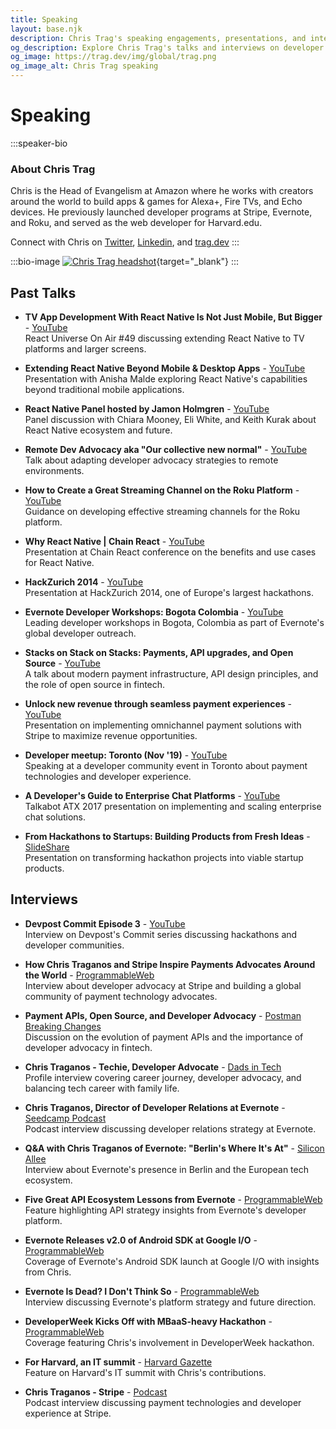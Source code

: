 ```yaml
---
title: Speaking
layout: base.njk
description: Chris Trag's speaking engagements, presentations, and interviews on developer advocacy, APIs, and technology platforms.
og_description: Explore Chris Trag's talks and interviews on developer advocacy, payment technologies, and building developer communities.
og_image: https://trag.dev/img/global/trag.png
og_image_alt: Chris Trag speaking
---
```


# Speaking

:::speaker-bio
### About Chris Trag

Chris is the Head of Evangelism at Amazon where he works with creators around the world to build apps & games for Alexa+, Fire TVs, and Echo devices. He previously launched developer programs at Stripe, Evernote, and Roku, and served as the web developer for Harvard.edu.

Connect with Chris on [Twitter](https://twitter.com/chris_trag), [Linkedin](https://www.linkedin.com/in/ctraganos/), and [trag.dev](https://trag.dev/)
:::

:::bio-image
[![Chris Trag headshot](/img/global/trag.png "Click for headshot")](/img/global/trag.png){target="_blank"}
:::

## Past Talks

- **TV App Development With React Native Is Not Just Mobile, But Bigger** - [YouTube](https://www.youtube.com/watch?v=G1_RMxtswsc)  
  React Universe On Air #49 discussing extending React Native to TV platforms and larger screens.

- **Extending React Native Beyond Mobile & Desktop Apps** - [YouTube](https://www.youtube.com/watch?v=X2eJtxoLlb4)  
  Presentation with Anisha Malde exploring React Native's capabilities beyond traditional mobile applications.

- **React Native Panel hosted by Jamon Holmgren** - [YouTube](https://www.youtube.com/watch?v=UY7REH6tvz8)  
  Panel discussion with Chiara Mooney, Eli White, and Keith Kurak about React Native ecosystem and future.

- **Remote Dev Advocacy aka "Our collective new normal"** - [YouTube](https://www.youtube.com/watch?v=OM_Lsxb_GAg)  
  Talk about adapting developer advocacy strategies to remote environments.

- **How to Create a Great Streaming Channel on the Roku Platform** - [YouTube](https://www.youtube.com/playlist?list=PLg3BF64d6vht6t20kWdWsc-n0QKMdCaRy)  
  Guidance on developing effective streaming channels for the Roku platform.

- **Why React Native | Chain React** - [YouTube](https://www.youtube.com/playlist?list=PLg3BF64d6vht6t20kWdWsc-n0QKMdCaRy)  
  Presentation at Chain React conference on the benefits and use cases for React Native.

- **HackZurich 2014** - [YouTube](https://www.youtube.com/watch?v=0FI5wxfeN-o)  
  Presentation at HackZurich 2014, one of Europe's largest hackathons.

- **Evernote Developer Workshops: Bogota Colombia** - [YouTube](https://www.youtube.com/playlist?list=PLg3BF64d6vht6t20kWdWsc-n0QKMdCaRy)  
  Leading developer workshops in Bogota, Colombia as part of Evernote's global developer outreach.

- **Stacks on Stack on Stacks: Payments, API upgrades, and Open Source** - [YouTube](https://www.youtube.com/watch?v=oRdVZ6g3iWI)  
  A talk about modern payment infrastructure, API design principles, and the role of open source in fintech.

- **Unlock new revenue through seamless payment experiences** - [YouTube](https://youtu.be/MNh4BesTltM)  
  Presentation on implementing omnichannel payment solutions with Stripe to maximize revenue opportunities.

- **Developer meetup: Toronto (Nov '19)** - [YouTube](https://youtu.be/swhMzTsA4c4)  
  Speaking at a developer community event in Toronto about payment technologies and developer experience.

- **A Developer's Guide to Enterprise Chat Platforms** - [YouTube](https://youtu.be/nB5A_sWlPuo)  
  Talkabot ATX 2017 presentation on implementing and scaling enterprise chat solutions.

- **From Hackathons to Startups: Building Products from Fresh Ideas** - [SlideShare](https://www.slideshare.net/ctraganos/from-hackathons-to-startups-building-products-from-fresh-ideas)  
  Presentation on transforming hackathon projects into viable startup products.

## Interviews

- **Devpost Commit Episode 3** - [YouTube](https://www.youtube.com/playlist?list=PLg3BF64d6vht6t20kWdWsc-n0QKMdCaRy)  
  Interview on Devpost's Commit series discussing hackathons and developer communities.

- **How Chris Traganos and Stripe Inspire Payments Advocates Around the World** - [ProgrammableWeb](https://web.archive.org/web/20220909000901/https://www.programmableweb.com/news/how-chris-traganos-and-stripe-inspire-payments-advocates-around-world/analysis/2021/12/14)  
  Interview about developer advocacy at Stripe and building a global community of payment technology advocates.

- **Payment APIs, Open Source, and Developer Advocacy** - [Postman Breaking Changes](https://www.postman.com/events/breaking-changes/payment-apis-open-source-and-developer-advocacy/)  
  Discussion on the evolution of payment APIs and the importance of developer advocacy in fintech.

- **Chris Traganos - Techie, Developer Advocate** - [Dads in Tech](https://dadsintech.substack.com/p/chris-traganos-techie-developer-advocate)  
  Profile interview covering career journey, developer advocacy, and balancing tech career with family life.

- **Chris Traganos, Director of Developer Relations at Evernote** - [Seedcamp Podcast](https://soundcloud.com/seedcamp/seedcamp-podcast-series-chris-traganos-director-of-developer-relations-at-evernote)  
  Podcast interview discussing developer relations strategy at Evernote.

- **Q&A with Chris Traganos of Evernote: "Berlin's Where It's At"** - [Silicon Allee](https://news.siliconallee.com/2013/04/09/qa-with-chris-traganos-of-evernote-berlins-where-its-at/)  
  Interview about Evernote's presence in Berlin and the European tech ecosystem.

- **Five Great API Ecosystem Lessons from Evernote** - [ProgrammableWeb](https://web.archive.org/web/20220626003150/https://www.programmableweb.com/news/five-great-api-ecosystem-lessons-evernote/2014/02/19)  
  Feature highlighting API strategy insights from Evernote's developer platform.

- **Evernote Releases v2.0 of Android SDK at Google I/O** - [ProgrammableWeb](https://web.archive.org/web/20220626003150/https://www.programmableweb.com/news/evernote-releases-v2.0-android-sdk-google-io/2015/05/28)  
  Coverage of Evernote's Android SDK launch at Google I/O with insights from Chris.

- **Evernote Is Dead? I Don't Think So** - [ProgrammableWeb](https://web.archive.org/web/20220707130157/https://www.programmableweb.com/news/evernote-dead-i-dont-think-so/analysis/2015/09/17)  
  Interview discussing Evernote's platform strategy and future direction.

- **DeveloperWeek Kicks Off with MBaaS-heavy Hackathon** - [ProgrammableWeb](https://web.archive.org/web/20220626003150/https://www.programmableweb.com/news/developerweek-kicks-mbaas-heavy-hackathon/2014/02/17)  
  Coverage featuring Chris's involvement in DeveloperWeek hackathon.

- **For Harvard, an IT summit** - [Harvard Gazette](https://news.harvard.edu/gazette/story/2011/06/for-harvard-an-it-summit/)  
  Feature on Harvard's IT summit with Chris's contributions.

- **Chris Traganos - Stripe** - [Podcast](https://podcasts.apple.com/no/podcast/chris-traganos-stripe/id1508982499?i=1000475733516)  
  Podcast interview discussing payment technologies and developer experience at Stripe.
